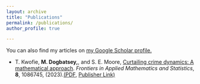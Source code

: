 ```yaml
---
layout: archive
title: "Publications"
permalink: /publications/
author_profile: true

---
```


You can also find my articles on [my Google Scholar profile.](https://scholar.google.com/citations?user=avyudjUAAAAJ&hl=en)

* T. Kwofie, <strong>M. Dogbatsey,</strong>, and  S. E. Moore, [Curtailing crime dynamics: A mathematical approach](/files/fams24.pdf). _Frontiers in Applied Mathematics and Statistics_, **8**, 1086745, (2023).[(PDF](/files/fams24.pdf), [Publisher Link)](https://www.frontiersin.org/journals/applied-mathematics-and-statistics/articles/10.3389/fams.2022.1086745/full)

